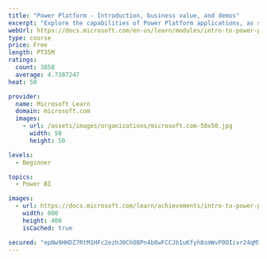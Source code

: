 ```yaml
---
title: "Power Platform - Introduction, business value, and demos"
excerpt: "Explore the capabilities of Power Platform applications, as seen in demonstrations and customer case studies."
webUrl: https://docs.microsoft.com/en-us/learn/modules/intro-to-power-platform-mba/
type: course
price: Free
length: PT35M
ratings:
  count: 3858
  average: 4.7387247
heat: 50

provider:
  name: Microsoft Learn
  domain: microsoft.com
  images:
    - url: /assets/images/organizations/microsoft.com-50x50.jpg
      width: 50
      height: 50

levels:
  - Beginner

topics:
  - Power BI

images:
  - url: https://docs.microsoft.com/learn/achievements/intro-to-power-platform-social.png
    width: 800
    height: 400
    isCached: true

secured: "epNw9HHDZ7RtM1HFc2ezhJ0ChOBPn4b8wFCCJb1uKfyh8smWvP0OIivr24qMXvhEsx/BgkFghqoo0Yn9gIl9Sbr+9s3Z8fyOYdZ210/xHI3PaDg0RzK6o8zns80Epl6OD55XLvO3a/4OABKo+p1YPvbudncQCZGYDobDHxYh5R/zQXGl3ruw++Xlg3vm3DX2WGlDo797eFyNY5TZXm4SZR1TpCcq5IO3xjO0RjA+SA8i/TjBe2UOv8HyEGbY4uO0C37GH1+IfMBuYBIzTIfRs+BX5LXogmlcITKF4N1rBqQWF0lYtVgO6yQFgjgN1cZsL5P1pFWGgrnA/KqUR4b7/BCdoTqU++hLWZhOw2IkxqXuBiymRxEtpxZJ24q8XnIPiEDPKVqp0KuA0bS8+7tpkNasM0gZSwqdyL/R2Mx/RNk=;qcz2cBn1qO505dULhd2boA=="
---
```


